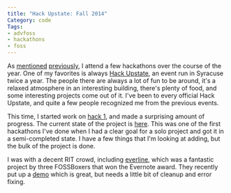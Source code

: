 ```yaml
---
title: "Hack Upstate: Fall 2014"
Category: code
Tags:
- advfoss
- hackathons
- foss
---
```


As [mentioned][Hack Upstate Fall 2013] [previously][Hack Upstate Spring 2014], I attend a few hackathons over the course of the year. One of my favorites is always [Hack Upstate], an event run in Syracuse twice a year. The people there are always a lot of fun to be around, it's a relaxed atmosphere in an interesting building, there's plenty of food, and some interesting projects come out of it. I've been to every official Hack Upstate, and quite a few people recognized me from the previous events.

This time, I started work on [hack 1], and made a surprising amount of progress. The current state of the project is [here][prettyweb]. This was one of the first hackathons I've done when I had a clear goal for a solo project and got it in a semi-completed state. I have a few things that I'm looking at adding, but the bulk of the project is done.

I was with a decent RIT crowd, including [everline], which was a fantastic project by three FOSSBoxers that won the Evernote award. They recently put up a [demo][everline demo] which is great, but needs a little bit of cleanup and error fixing.

[Hack Upstate Fall 2013]: {filename}/2013/10/17-hack-upstate-part-1.md
[Hack Upstate Spring 2014]: {filename}/2014/04/22-hack-upstate-spring-2014.md
[Hack Upstate]: http://hackupstate.com/
[hack 1]: http://msoucy.me/2014/09/advfoss-hack1/
[prettyweb]: https://github.com/msoucy/prettyweb
[everline]: https://github.com/FOSSRIT/everline
[everline demo]: http://everline-fossrit.rhcloud.com/
